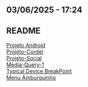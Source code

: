 ## 03/06/2025 - 17:24
## README

<html lang="pt-br">
<head>
    <meta charset="UTF-8">
    <meta name="viewport" content="width=device-width, initial-scale=1.0">
</head>
    
<a href="https://rwteixeira.github.io/projeto-android/" target=_blanck>Projeto Android</a>
<br>
<a href="https://rwteixeira.github.io/projeto-cordel/" target="_blanck">Projeto-Cordel</a>
<br>
<a href="https://rwteixeira.github.io/projeto-social/" target="_blank">Projeto-Social</a>
<br>
<a href="https://rwteixeira.github.io/media-query/" target="_blank">Media-Query-1</a>
<br>
<a href="https://rwteixeira.github.io/TypicalDeviceBreakPoint/" target="_blanck">Typical Device BreakPoint</a>
<br>
<a href="https://rwteixeira.github.io/Menu-Amburguinho/" target="_blanck">Menu Amburguinho</a>
